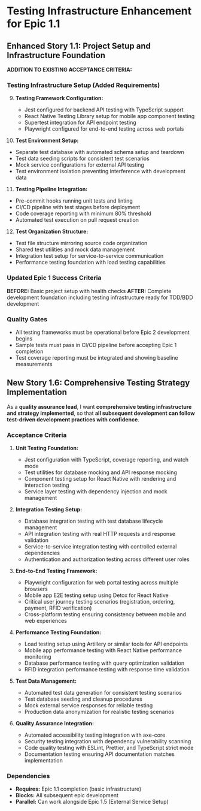 # Testing Infrastructure Enhancement for Epic 1.1

## Enhanced Story 1.1: Project Setup and Infrastructure Foundation

**ADDITION TO EXISTING ACCEPTANCE CRITERIA:**

### Testing Infrastructure Setup (Added Requirements)

9. **Testing Framework Configuration:**
   - Jest configured for backend API testing with TypeScript support
   - React Native Testing Library setup for mobile app component testing
   - Supertest integration for API endpoint testing
   - Playwright configured for end-to-end testing across web portals

10. **Test Environment Setup:**
   - Separate test database with automated schema setup and teardown
   - Test data seeding scripts for consistent test scenarios
   - Mock service configurations for external API testing
   - Test environment isolation preventing interference with development data

11. **Testing Pipeline Integration:**
   - Pre-commit hooks running unit tests and linting
   - CI/CD pipeline with test stages before deployment
   - Code coverage reporting with minimum 80% threshold
   - Automated test execution on pull request creation

12. **Test Organization Structure:**
   - Test file structure mirroring source code organization
   - Shared test utilities and mock data management
   - Integration test setup for service-to-service communication
   - Performance testing foundation with load testing capabilities

### Updated Epic 1 Success Criteria

**BEFORE:** Basic project setup with health checks
**AFTER:** Complete development foundation including testing infrastructure ready for TDD/BDD development

### Quality Gates
- All testing frameworks must be operational before Epic 2 development begins
- Sample tests must pass in CI/CD pipeline before accepting Epic 1 completion
- Test coverage reporting must be integrated and showing baseline measurements

## New Story 1.6: Comprehensive Testing Strategy Implementation

As a **quality assurance lead**,
I want **comprehensive testing infrastructure and strategy implemented**,
so that **all subsequent development can follow test-driven development practices with confidence**.

### Acceptance Criteria

1. **Unit Testing Foundation:**
   - Jest configuration with TypeScript, coverage reporting, and watch mode
   - Test utilities for database mocking and API response mocking
   - Component testing setup for React Native with rendering and interaction testing
   - Service layer testing with dependency injection and mock management

2. **Integration Testing Setup:**
   - Database integration testing with test database lifecycle management
   - API integration testing with real HTTP requests and response validation
   - Service-to-service integration testing with controlled external dependencies
   - Authentication and authorization testing across different user roles

3. **End-to-End Testing Framework:**
   - Playwright configuration for web portal testing across multiple browsers
   - Mobile app E2E testing setup using Detox for React Native
   - Critical user journey testing scenarios (registration, ordering, payment, RFID verification)
   - Cross-platform testing ensuring consistency between mobile and web experiences

4. **Performance Testing Foundation:**
   - Load testing setup using Artillery or similar tools for API endpoints
   - Mobile app performance testing with React Native performance monitoring
   - Database performance testing with query optimization validation
   - RFID integration performance testing with response time validation

5. **Test Data Management:**
   - Automated test data generation for consistent testing scenarios
   - Test database seeding and cleanup procedures
   - Mock external service responses for reliable testing
   - Production data anonymization for realistic testing scenarios

6. **Quality Assurance Integration:**
   - Automated accessibility testing integration with axe-core
   - Security testing integration with dependency vulnerability scanning
   - Code quality testing with ESLint, Prettier, and TypeScript strict mode
   - Documentation testing ensuring API documentation matches implementation

### Dependencies
- **Requires:** Epic 1.1 completion (basic infrastructure)
- **Blocks:** All subsequent epic development
- **Parallel:** Can work alongside Epic 1.5 (External Service Setup)